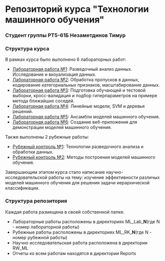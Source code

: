 # Репозиторий курса "Технологии машинного обучения"
### Студент группы РТ5-61Б Незаметдинов Тимур

### Структура курса

В рамках курса было выполнено 6 лабораторных работ:

* [Лабораторная работа №1](https://github.com/Nbslab/IU5_ML/tree/main/ML_Lab_1): Разведочный анализ данных. Исследование и визуализация данных.
* [Лабораторная работа №2](https://github.com/Nbslab/IU5_ML/tree/main/ML_Lab_2): Обработка пропусков в данных, кодирование категориальных признаков, масштабирование данных.
* [Лабораторная работа №3](https://github.com/Nbslab/IU5_ML/tree/main/ML_Lab_3): Подготовка обучающей и тестовой выборки, кросс-валидация и подбор гиперпараметров на примере метода ближайших соседей.
* [Лабораторная работа №4](https://github.com/Nbslab/IU5_ML/tree/main/ML_Lab_4): Линейные модели, SVM и деревья решений.
* [Лабораторная работа №5](https://github.com/Nbslab/IU5_ML/tree/main/ML_Lab_5): Ансамбли моделей машинного обучения.
* [Лабораторная работа №6](https://github.com/Nbslab/IU5_ML/tree/main/ML_Lab_6/module_1): Создание веб-приложения для демонстрации моделей машинного обучения.

Также выполнены 2 рубежные работы:

* [Рубежный контроль №1](https://github.com/Nbslab/IU5_ML/tree/main/ML_RK_1): Технологии разведочного анализа и обработки данных.
* [Рубежный контроль №2](https://github.com/Nbslab/IU5_ML/tree/main/ML_RK_2): Методы построения моделей машинного обучения.

Завершающим этапом курса стало написание научно-исследовательской работы на тему: изучение эффективности различых моделей машинного обучения для решения задачи иерархической классификации.

### Структура репозитория

Каждая работа размещена в своей собственной папке: 
- Лабораторные работы расположены в директориях ML_Lab_**N**(где N - номер лабораторной работы)
- Рубежные работы расположены в директориях ML_RK_**N**(где N - номер рубежной работы)
- Научно исследовательская работа расположена в директории RW_ML
- Отчеты ко всем работам находятся в директории Reports
